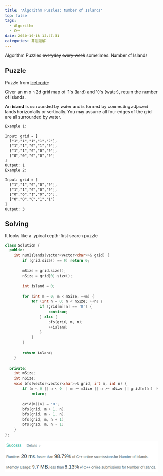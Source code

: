 ```yaml
---
title: 'Algorithm Puzzles: Number of Islands'
top: false
tags:
  - Algorithm
  - C++
date: 2020-10-18 13:47:51
categories: 算法题解
---
```

Algorithm Puzzles ~~everyday~~ ~~every week~~ sometimes: Number of Islands

<!--more-->

## Puzzle
Puzzle from [leetcode](https://leetcode.com):

Given an m x n 2d grid map of '1's (land) and '0's (water), return the number of islands.

An **island** is surrounded by water and is formed by connecting adjacent lands horizontally or vertically. You may assume all four edges of the grid are all surrounded by water.

```
Example 1:

Input: grid = [
  ["1","1","1","1","0"],
  ["1","1","0","1","0"],
  ["1","1","0","0","0"],
  ["0","0","0","0","0"]
]
Output: 1
Example 2:

Input: grid = [
  ["1","1","0","0","0"],
  ["1","1","0","0","0"],
  ["0","0","1","0","0"],
  ["0","0","0","1","1"]
]
Output: 3
```

## Solving
It looks like a typical depth-first search puzzle:

```cpp
class Solution {
  public:
    int numIslands(vector<vector<char>>& grid) {
        if (grid.size() == 0) return 0;

        mSize = grid.size();
        nSize = grid[0].size();

        int island = 0;

        for (int m = 0; m < mSize; ++m) {
            for (int n = 0; n < nSize; ++n) {
                if (grid[m][n] == '0') {
                    continue;
                } else {
                    bfs(grid, m, n);
                    ++island;
                }
            }
        }

        return island;
    }

  private:
    int mSize;
    int nSize;
    void bfs(vector<vector<char>>& grid, int m, int n) {
        if (m < 0 || n < 0 || m >= mSize || n >= nSize || grid[m][n] != '1')
            return;

        grid[m][n] = '0';
        bfs(grid, m + 1, n);
        bfs(grid, m - 1, n);
        bfs(grid, m, n + 1);
        bfs(grid, m, n - 1);
    }
};
```

![](Algorithm-Puzzles-Number-of-Islands/res.png)
